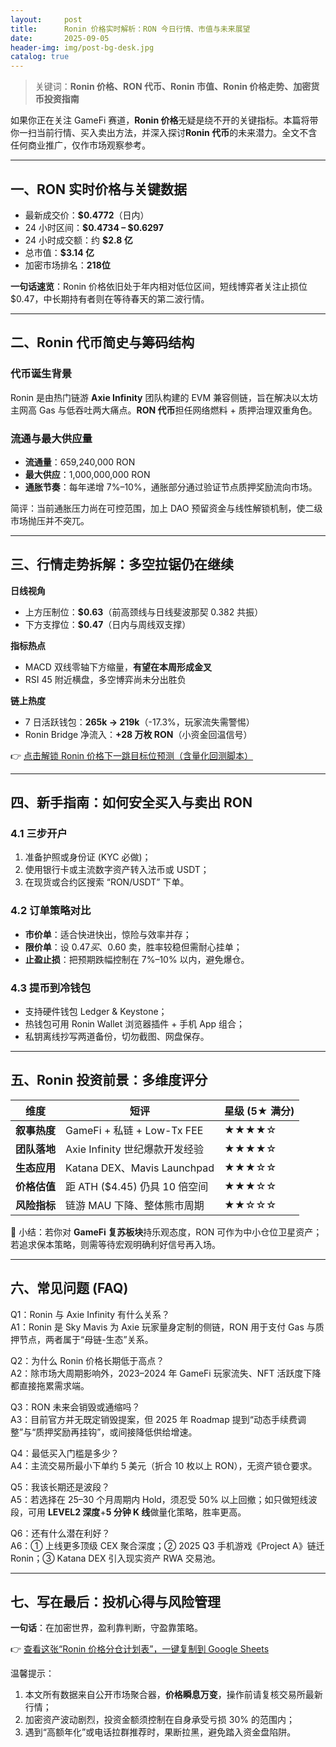 ```yaml
---
layout:     post
title:      Ronin 价格实时解析：RON 今日行情、市值与未来展望
date:       2025-09-05
header-img: img/post-bg-desk.jpg
catalog: true
---
```


> 关键词：**Ronin 价格、RON 代币、Ronin 市值、Ronin 价格走势、加密货币投资指南**

如果你正在关注 GameFi 赛道，**Ronin 价格**无疑是绕不开的关键指标。本篇将带你一扫当前行情、买入卖出方法，并深入探讨**Ronin 代币**的未来潜力。全文不含任何商业推广，仅作市场观察参考。

---

## 一、RON 实时价格与关键数据

- 最新成交价：**$0.4772**（日内）
- 24 小时区间：**$0.4734 – $0.6297**
- 24 小时成交额：约 **$2.8 亿**
- 总市值：**$3.14 亿**
- 加密市场排名：**218位**

**一句话速览**：Ronin 价格依旧处于年内相对低位区间，短线博弈者关注止损位 $0.47，中长期持有者则在等待春天的第二波行情。

---

## 二、Ronin 代币简史与筹码结构

### 代币诞生背景
Ronin 是由热门链游 **Axie Infinity** 团队构建的 EVM 兼容侧链，旨在解决以太坊主网高 Gas 与低吞吐两大痛点。**RON 代币**担任网络燃料 + 质押治理双重角色。

### 流通与最大供应量
- **流通量**：659,240,000 RON  
- **最大供应**：1,000,000,000 RON  
- **通胀节奏**：每年递增 7%–10%，通胀部分通过验证节点质押奖励流向市场。

简评：当前通胀压力尚在可控范围，加上 DAO 预留资金与线性解锁机制，使二级市场抛压并不突兀。

---

## 三、行情走势拆解：多空拉锯仍在继续

**日线视角**  
- 上方压制位：**$0.63**（前高颈线与日线斐波那契 0.382 共振）  
- 下方支撑位：**$0.47**（日内与周线双支撑）  

**指标热点**  
- MACD 双线零轴下方缩量，**有望在本周形成金叉**  
- RSI 45 附近横盘，多空博弈尚未分出胜负

**链上热度**
- 7 日活跃钱包：**265k → 219k**（-17.3%，玩家流失需警惕）  
- Ronin Bridge 净流入：**+28 万枚 RON**（小资金回温信号）

👉 [点击解锁 Ronin 价格下一跳目标位预测（含量化回测脚本）](https://okxdog.com/)

---

## 四、新手指南：如何安全买入与卖出 RON

### 4.1 三步开户
1. 准备护照或身份证 (KYC 必做)；
2. 使用银行卡或主流数字资产转入法币或 USDT；
3. 在现货或合约区搜索 “RON/USDT” 下单。

### 4.2 订单策略对比
- **市价单**：适合快进快出，惊险与效率并存；
- **限价单**：设 $0.47 买、$0.60 卖，胜率较稳但需耐心挂单；
- **止盈止损**：把预期跌幅控制在 7%–10% 以内，避免爆仓。

### 4.3 提币到冷钱包
- 支持硬件钱包 Ledger & Keystone；  
- 热钱包可用 Ronin Wallet 浏览器插件 + 手机 App 组合；  
- 私钥离线抄写两道备份，切勿截图、网盘保存。

---

## 五、Ronin 投资前景：多维度评分

| 维度           | 短评                         | 星级 (5★ 满分) |
| --------------- | ---------------------------- | -------------- |
| **叙事热度**     | GameFi + 私链 + Low-Tx FEE     | ★★★★☆          |
| **团队落地**     | Axie Infinity 世纪爆款开发经验 | ★★★★☆          |
| **生态应用**     | Katana DEX、Mavis Launchpad    | ★★★☆☆          |
| **价格估值**     | 距 ATH ($4.45) 仍具 10 倍空间 | ★★★☆☆          |
| **风险指标**     | 链游 MAU 下降、整体熊市周期   | ★★☆☆☆          |

📌 小结：若你对 **GameFi 复苏板块**持乐观态度，RON 可作为中小仓位卫星资产；若追求保本策略，则需等待宏观明确利好信号再入场。

---

## 六、常见问题 (FAQ)

Q1：Ronin 与 Axie Infinity 有什么关系？  
A1：Ronin 是 Sky Mavis 为 Axie 玩家量身定制的侧链，RON 用于支付 Gas 与质押节点，两者属于“母链-生态”关系。

Q2：为什么 Ronin 价格长期低于高点？  
A2：除市场大周期影响外，2023–2024 年 GameFi 玩家流失、NFT 活跃度下降都直接拖累需求端。

Q3：RON 未来会销毁或通缩吗？  
A3：目前官方并无既定销毁提案，但 2025 年 Roadmap 提到“动态手续费调整”与“质押奖励再挂钩”，或间接降低供给增速。

Q4：最低买入门槛是多少？  
A4：主流交易所最小下单约 5 美元（折合 10 枚以上 RON），无资产锁仓要求。

Q5：我该长期还是波段？  
A5：若选择在 25–30 个月周期内 Hold，须忍受 50% 以上回撤；如只做短线波段，可用 **LEVEL2 深度**+**5 分钟 K 线**做量化策略，胜率更高。

Q6：还有什么潜在利好？  
A6：① 上线更多顶级 CEX 聚合深度；② 2025 Q3 手机游戏《Project A》链迁 Ronin；③ Katana DEX 引入现实资产 RWA 交易池。

---

## 七、写在最后：投机心得与风险管理

**一句话**：在加密世界，盈利靠判断，守盈靠策略。

👉 [查看这张“Ronin 价格分仓计划表”，一键复制到 Google Sheets](https://okxdog.com/)

温馨提示：  
1. 本文所有数据来自公开市场聚合器，**价格瞬息万变**，操作前请复核交易所最新行情；  
2. 加密资产波动剧烈，投资金额须控制在自身承受亏损 30% 的范围内；  
3. 遇到“高额年化”或电话拉群推荐时，果断拉黑，避免踏入资金盘陷阱。